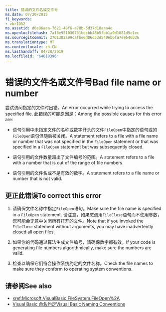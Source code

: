 ```yaml
---
title: 错误的文件名或文件号
ms.date: 07/20/2015
f1_keywords:
- vbrID52
ms.assetid: d0e96aea-7621-48f6-a78b-5d37d18aaa4e
ms.openlocfilehash: 7a16e951030731bdcbb48b5fbb1a0d1881d5e1ec
ms.sourcegitcommit: 2701302a99cafbe0d86d53d540eb0fa7e9b46b36
ms.translationtype: MT
ms.contentlocale: zh-CN
ms.lasthandoff: 04/28/2019
ms.locfileid: "64619396"
---
```

# <a name="bad-file-name-or-number"></a><span data-ttu-id="6d661-102">错误的文件名或文件号</span><span class="sxs-lookup"><span data-stu-id="6d661-102">Bad file name or number</span></span>
<span data-ttu-id="6d661-103">尝试访问指定的文件时出错。</span><span class="sxs-lookup"><span data-stu-id="6d661-103">An error occurred while trying to access the specified file.</span></span> <span data-ttu-id="6d661-104">此错误的可能原因是：</span><span class="sxs-lookup"><span data-stu-id="6d661-104">Among the possible causes for this error are:</span></span>  
  
- <span data-ttu-id="6d661-105">语句引用中未指定文件的名称或数字开头的文件`FileOpen`中指定的语句或的`FileOpen`语句但随后被关闭。</span><span class="sxs-lookup"><span data-stu-id="6d661-105">A statement refers to a file with a file name or number that was not specified in the `FileOpen` statement or that was specified in a `FileOpen` statement but was subsequently closed.</span></span>  
  
- <span data-ttu-id="6d661-106">语句引用的文件数量超出了文件编号的范围。</span><span class="sxs-lookup"><span data-stu-id="6d661-106">A statement refers to a file with a number that is out of the range of file numbers.</span></span>  
  
- <span data-ttu-id="6d661-107">语句引用的文件名或不是有效的数字。</span><span class="sxs-lookup"><span data-stu-id="6d661-107">A statement refers to a file name or number that is not valid.</span></span>  
  
## <a name="to-correct-this-error"></a><span data-ttu-id="6d661-108">更正此错误</span><span class="sxs-lookup"><span data-stu-id="6d661-108">To correct this error</span></span>  
  
1. <span data-ttu-id="6d661-109">请确保文件名称中指定`FileOpen`语句。</span><span class="sxs-lookup"><span data-stu-id="6d661-109">Make sure the file name is specified in a `FileOpen` statement.</span></span> <span data-ttu-id="6d661-110">请注意，如果您调用`FileClose`语句而不使用参数，您可能会无意中关闭所有打开的文件。</span><span class="sxs-lookup"><span data-stu-id="6d661-110">Note that if you invoked the `FileClose` statement without arguments, you may have inadvertently closed all open files.</span></span>  
  
2. <span data-ttu-id="6d661-111">如果你的代码通过算法生成文件编号，请确保数字都有效。</span><span class="sxs-lookup"><span data-stu-id="6d661-111">If your code is generating file numbers algorithmically, make sure the numbers are valid.</span></span>  
  
3. <span data-ttu-id="6d661-112">检查以确保它们符合操作系统约定的文件名称。</span><span class="sxs-lookup"><span data-stu-id="6d661-112">Check the file names to make sure they conform to operating system conventions.</span></span>  
  
## <a name="see-also"></a><span data-ttu-id="6d661-113">请参阅</span><span class="sxs-lookup"><span data-stu-id="6d661-113">See also</span></span>

- <xref:Microsoft.VisualBasic.FileSystem.FileOpen%2A>
- [<span data-ttu-id="6d661-114">Visual Basic 命名约定</span><span class="sxs-lookup"><span data-stu-id="6d661-114">Visual Basic Naming Conventions</span></span>](../../../visual-basic/programming-guide/program-structure/naming-conventions.md)
